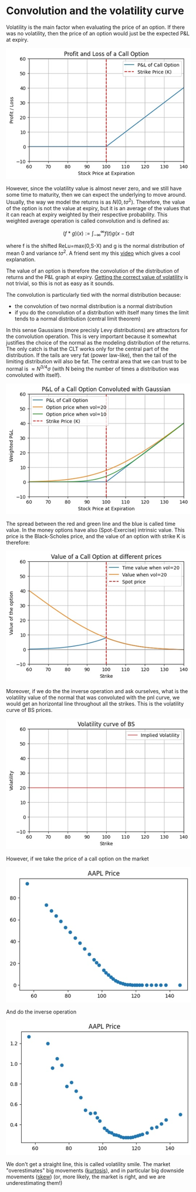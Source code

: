 # Convolution and the volatility curve


Volatility is the main factor when evaluating the price of an option. If there was no volatility, then the price of an option would just be the expected P&L at expiry. 

![P&L call](conv1.jpg)

However, since the volatility value is almost never zero, and we still have some time to maturity, then we can expect the underlying to move around. Usually, the way we model the returns is as $N(0, t\sigma^2)$. Therefore, the value of the option is not the value at expiry, but it is an average of the values that it can reach at expiry weighted by their respective probability. 
This weighted average operation is called convolution and is defined as:

$$(f*g)(x):=\int_{-\infty}^{\infty}f(t)g(x-t)dt   $$

where f is the shifted ReLu=max(0,S-X) and g is the normal distribution of mean 0 and variance $t\sigma^2$. A friend sent my this [video](https://www.youtube.com/watch?v=KuXjwB4LzSA) which gives a cool explanation.

The value of an option is therefore the convolution of the distribution of returns and the P&L graph at expiry. [Getting the correct value of volatility](../volatility/volatility.md) is not trivial, so this is not as easy as it sounds.



The convolution is particularly tied with the normal distribution because:
* the convolution of two normal distribution is a normal distribution
* if you do the convolution of a distribution with itself many times the limit tends to a normal distribution (central limit theorem)

In this sense Gaussians (more precisly Levy distributions) are attractors for the convolution operation. This is very important because it somewhat justifies the choice of the normal as the modeling distribution of the returns. The only catch is that the CLT works only for the central part of the distribution. If the tails are very fat (power law-like), then the tail of the limiting distribution will also be fat. The central area that we can trust to be normal is $\approx N^{3/4}\sigma$ (with N being the number of times a distribution was convoluted with itself).


![P&L call convolution](conv2.jpg)

The spread between the red and green line and the blue is called time value. In the money options have also (Spot-Exercise) intrinsic value. This price is the Black-Scholes price, and the value of an option with strike K is therefore:

![P&L spread convolution](conv3.jpg)

Moreover, if we do the the inverse operation and ask ourselves, what is the volatility value of the normal that was convoluted with the pnl curve, we would get an horizontal line throughout all the strikes. This is the volatility curve of BS prices.

![hline](conv4.jpg)

However, if we take the price of a call option on the market

![callappl](conv5.jpg)

And do the inverse operation

![callappliv](conv6.jpg)

We don't get a straight line, this is called volatility smile. The market "overestimates" big movements ([kurtosis](../kurtosis/kurtosis.md)), and in particular big downside movements ([skew](../skew/skew.md)) (or, more likely, the market is right, and we are underestimating them!)

